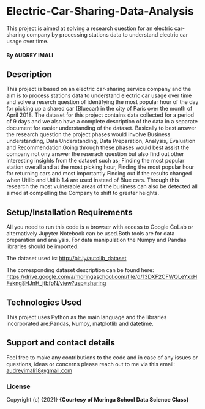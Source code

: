 # Electric-Car-Sharing-Data-Analysis
This project is aimed at solving a research question for an electric car-sharing company by processing stations data to understand electric car usage over time.

#### By AUDREY IMALI

## Description
This project is based on an electric car-sharing service company and the aim is to process stations data to understand electric car usage over time and solve a reserch question of identifying the most popular hour of the day for picking up a shared car (Bluecar) in the city of Paris over the month of April 2018.
The dataset for this project contains data collected for a period of 9 days and we also have a complete description of the data in a separate document for easier understanding of the dataset.
Basically to best answer the research question the project phases would involve Business understanding, Data Understanding, Data Preparation, Analysis, Evaluation and Recommendation.Going through these phases would best assist the company not ony answer the reserach question but also find out other interesting insights from the dataset such as; Finding the most popular station overall and at the most picking hour, Finding the most popular hour for returning cars and most importantly Finding out if the results changed when Utilib and Utilib 1.4 are used instead of Blue cars. Through this research the most vulnerable areas of the business can also be detected all aimed at compelling the Company to shift to greater heights.

## Setup/Installation Requirements
All you need to run this code is a browser with access to Google CoLab or alternatively Jupyter Notebook can be used.Both tools are for data preparation and analysis.
For data manipulation the Numpy and Pandas libraries should be imported.

The dataset used is: http://bit.ly/autolib_dataset  

The corresponding dataset description can be found here: https://drive.google.com/a/moringaschool.com/file/d/13DXF2CFWQLeYxxHFekng8HJnH_jtbfpN/view?usp=sharing

## Technologies Used
This project uses Python as the main language and the libraries incorporated are:Pandas, Numpy, matplotlib and datetime.

## Support and contact details
Feel free to make any contributions to the code and in case of any issues or questions, ideas or concerns please reach out to me via this email: audreyimali18@gmail.com

### License

Copyright (c) {2021} **{Courtesy of Moringa School Data Science Class}**
  
